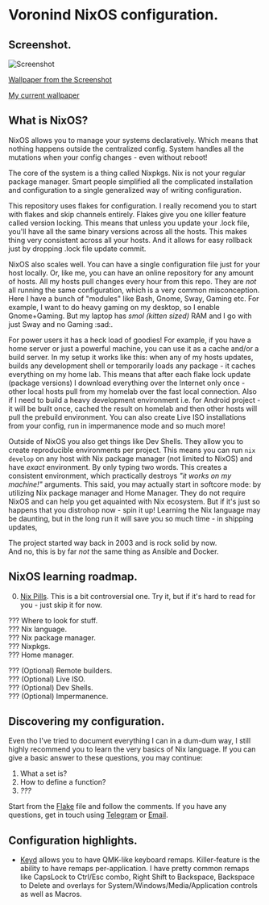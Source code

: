 # Voronind NixOS configuration.

## Screenshot.

![Screenshot](https://i.imgur.com/aGmmVJa.png)

[Wallpaper from the Screenshot](https://git.voronind.com/voronind/nixos/src/commit/97559710c57f81e42a32b11139d6d4c3dff20ab3/part/Wallpaper.nix#L2)

[My current wallpaper](https://git.voronind.com/voronind/nixos/src/branch/main/part/Wallpaper.nix#L2)

## What is NixOS?

NixOS allows you to manage your systems declaratively. Which means that nothing happens outside the centralized config. System handles all the mutations when your config changes - even without reboot!

The core of the system is a thing called Nixpkgs. Nix is not your regular package manager. Smart people simplified all the complicated installation and configuration to a single generalized way of writing configuration.

This repository uses flakes for configuration. I really recomend you to start with flakes and skip channels entirely. Flakes give you one killer feature called version locking. This means that unless you update your .lock file, you'll have all the same binary versions across all the hosts. This makes thing very consistent across all your hosts. And it allows for easy rollback just by dropping .lock file update commit.

NixOS also scales well. You can have a single configuration file just for your host locally. Or, like me, you can have an online repository for any amount of hosts. All my hosts pull changes every hour from this repo. They are *not* all running the same configuration, which is a very common misconception. Here I have a bunch of "modules" like Bash, Gnome, Sway, Gaming etc. For example, I want to do heavy gaming on my desktop, so I enable Gnome+Gaming. But my laptop has *smol (kitten sized)* RAM and I go with just Sway and no Gaming :sad:.

For power users it has a heck load of goodies! For example, if you have a home server or just a powerful machine, you can use it as a cache and/or a build server. In my setup it works like this: when any of my hosts updates, builds any development shell or temporarily loads any package - it caches everything on my home lab. This means that after each flake lock update (package versions) I download everything over the Internet only once - other local hosts pull from my homelab over the fast local connection. Also if I need to build a heavy development environment i.e. for Android project - it will be built once, cached the result on homelab and then other hosts will pull the prebuild environment. You can also create Live ISO installations from your config, run in impermanence mode and so much more!

Outside of NixOS you also get things like Dev Shells. They allow you to create reproducible environments per project. This means you can run `nix develop` on any host with Nix package manager (not limited to NixOS) and have *exact* environment. By only typing two words. This creates a consistent environment, which practically destroys *"it works on my machine!"* arguments. This said, you may actually start in softcore mode: by utilizing Nix package manager and Home Manager. They do not require NixOS and can help you get aquainted with Nix ecosystem. But if it's just so happens that you distrohop now - spin it up! Learning the Nix language may be daunting, but in the long run it will save you so much time - in shipping updates, 

The project started way back in 2003 and is rock solid by now.  
And no, this is by far *not* the same thing as Ansible and Docker.

## NixOS learning roadmap.

0. [Nix Pills](https://nixos.org/guides/nix-pills/). This is a bit controversial one. Try it, but if it's hard to read for you - just skip it for now.

??? Where to look for stuff.  
??? Nix language.  
??? Nix package manager.  
??? Nixpkgs.  
??? Home manager.  

??? (Optional) Remote builders.  
??? (Optional) Live ISO.  
??? (Optional) Dev Shells.  
??? (Optional) Impermanence.  

## Discovering my configuration.

Even tho I've tried to document everything I can in a dum-dum way, I still highly recommend you to learn the very basics of Nix language. If you can give a basic answer to these questions, you may continue:

1. What a set is?
2. How to define a function?
3. *???*

Start from the [Flake](flake.nix) file and follow the comments. If you have any questions, get in touch using [Telegram](https://t.me/voronind_com) or [Email](mailto:hi@voronind.com).

## Configuration highlights.

* [Keyd](module/common/Keyd.nix) allows you to have QMK-like keyboard remaps. Killer-feature is the ability to have remaps per-application. I have pretty common remaps like CapsLock to Ctrl/Esc combo, Right Shift to Backspace, Backspace to Delete and overlays for System/Windows/Media/Application controls as well as Macros.
